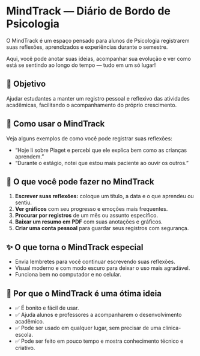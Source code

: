 # MindTrack — Diário de Bordo de Psicologia

O MindTrack é um espaço pensado para alunos de Psicologia registrarem suas reflexões, aprendizados e experiências durante o semestre.

Aqui, você pode anotar suas ideias, acompanhar sua evolução e ver como está se sentindo ao longo do tempo — tudo em um só lugar!

## 🎯 Objetivo

Ajudar estudantes a manter um registro pessoal e reflexivo das atividades acadêmicas, facilitando o acompanhamento do próprio crescimento.

## 🧠 Como usar o MindTrack

Veja alguns exemplos de como você pode registrar suas reflexões:

- “Hoje li sobre Piaget e percebi que ele explica bem como as crianças aprendem.”
- “Durante o estágio, notei que estou mais paciente ao ouvir os outros.”

## 🧩 O que você pode fazer no MindTrack

1. **Escrever suas reflexões:** coloque um título, a data e o que aprendeu ou sentiu.
2. **Ver gráficos** com seu progresso e emoções mais frequentes.
3. **Procurar por registros** de um mês ou assunto específico.
4. **Baixar um resumo em PDF** com suas anotações e gráficos.
5. **Criar uma conta pessoal** para guardar seus registros com segurança.

## ✨ O que torna o MindTrack especial

- Envia lembretes para você continuar escrevendo suas reflexões.
- Visual moderno e com modo escuro para deixar o uso mais agradável.
- Funciona bem no computador e no celular.

## 🚀 Por que o MindTrack é uma ótima ideia

- ✅ É bonito e fácil de usar.
- ✅ Ajuda alunos e professores a acompanharem o desenvolvimento acadêmico.
- ✅ Pode ser usado em qualquer lugar, sem precisar de uma clínica-escola.
- ✅ Pode ser feito em pouco tempo e mostra conhecimento técnico e criativo.